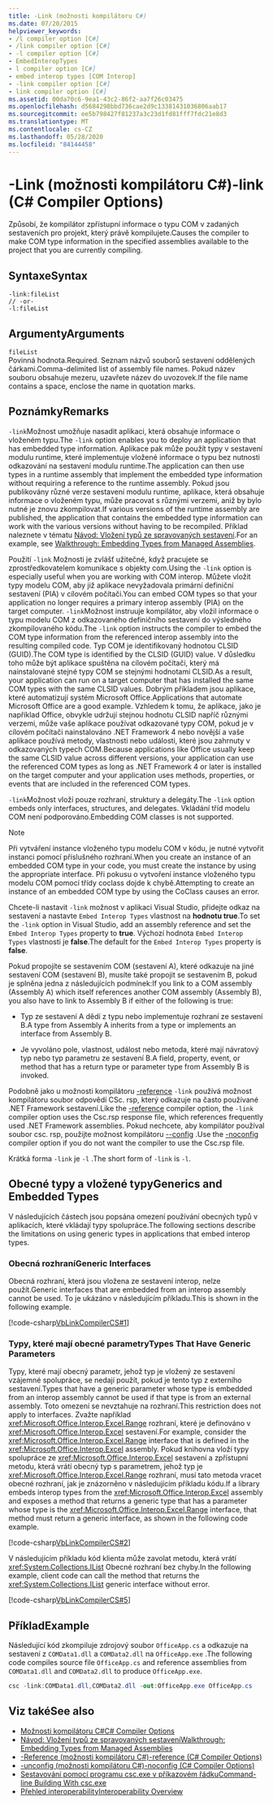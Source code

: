 ```yaml
---
title: -Link (možnosti kompilátoru C#)
ms.date: 07/20/2015
helpviewer_keywords:
- /l compiler option [C#]
- /link compiler option [C#]
- -l compiler option [C#]
- EmbedInteropTypes
- l compiler option [C#]
- embed interop types [COM Interop]
- -link compiler option [C#]
- link compiler option [C#]
ms.assetid: 00da70c6-9ea1-43c2-86f2-aa7f26c03475
ms.openlocfilehash: d5684298bbd736cae2d9c13381431036806aab17
ms.sourcegitcommit: ee5b798427f81237a3c23d1fd81fff7fdc21e8d3
ms.translationtype: MT
ms.contentlocale: cs-CZ
ms.lasthandoff: 05/28/2020
ms.locfileid: "84144458"
---
```

# <a name="-link-c-compiler-options"></a><span data-ttu-id="22af8-102">-Link (možnosti kompilátoru C#)</span><span class="sxs-lookup"><span data-stu-id="22af8-102">-link (C# Compiler Options)</span></span>
<span data-ttu-id="22af8-103">Způsobí, že kompilátor zpřístupní informace o typu COM v zadaných sestaveních pro projekt, který právě kompilujete.</span><span class="sxs-lookup"><span data-stu-id="22af8-103">Causes the compiler to make COM type information in the specified assemblies available to the project that you are currently compiling.</span></span>

## <a name="syntax"></a><span data-ttu-id="22af8-104">Syntaxe</span><span class="sxs-lookup"><span data-stu-id="22af8-104">Syntax</span></span>

```console
-link:fileList
// -or-
-l:fileList
```

## <a name="arguments"></a><span data-ttu-id="22af8-105">Argumenty</span><span class="sxs-lookup"><span data-stu-id="22af8-105">Arguments</span></span>
 `fileList`  
 <span data-ttu-id="22af8-106">Povinná hodnota.</span><span class="sxs-lookup"><span data-stu-id="22af8-106">Required.</span></span> <span data-ttu-id="22af8-107">Seznam názvů souborů sestavení oddělených čárkami.</span><span class="sxs-lookup"><span data-stu-id="22af8-107">Comma-delimited list of assembly file names.</span></span> <span data-ttu-id="22af8-108">Pokud název souboru obsahuje mezeru, uzavřete název do uvozovek.</span><span class="sxs-lookup"><span data-stu-id="22af8-108">If the file name contains a space, enclose the name in quotation marks.</span></span>

## <a name="remarks"></a><span data-ttu-id="22af8-109">Poznámky</span><span class="sxs-lookup"><span data-stu-id="22af8-109">Remarks</span></span>
 <span data-ttu-id="22af8-110">`-link`Možnost umožňuje nasadit aplikaci, která obsahuje informace o vloženém typu.</span><span class="sxs-lookup"><span data-stu-id="22af8-110">The `-link` option enables you to deploy an application that has embedded type information.</span></span> <span data-ttu-id="22af8-111">Aplikace pak může použít typy v sestavení modulu runtime, které implementuje vložené informace o typu bez nutnosti odkazování na sestavení modulu runtime.</span><span class="sxs-lookup"><span data-stu-id="22af8-111">The application can then use types in a runtime assembly that implement the embedded type information without requiring a reference to the runtime assembly.</span></span> <span data-ttu-id="22af8-112">Pokud jsou publikovány různé verze sestavení modulu runtime, aplikace, která obsahuje informace o vloženém typu, může pracovat s různými verzemi, aniž by bylo nutné je znovu zkompilovat.</span><span class="sxs-lookup"><span data-stu-id="22af8-112">If various versions of the runtime assembly are published, the application that contains the embedded type information can work with the various versions without having to be recompiled.</span></span> <span data-ttu-id="22af8-113">Příklad naleznete v tématu [Návod: Vložení typů ze spravovaných sestavení](../../../standard/assembly/embed-types-visual-studio.md).</span><span class="sxs-lookup"><span data-stu-id="22af8-113">For an example, see [Walkthrough: Embedding Types from Managed Assemblies](../../../standard/assembly/embed-types-visual-studio.md).</span></span>

 <span data-ttu-id="22af8-114">Použití `-link` Možnosti je zvlášť užitečné, když pracujete se zprostředkovatelem komunikace s objekty com.</span><span class="sxs-lookup"><span data-stu-id="22af8-114">Using the `-link` option is especially useful when you are working with COM interop.</span></span> <span data-ttu-id="22af8-115">Můžete vložit typy modelu COM, aby již aplikace nevyžadovala primární definiční sestavení (PIA) v cílovém počítači.</span><span class="sxs-lookup"><span data-stu-id="22af8-115">You can embed COM types so that your application no longer requires a primary interop assembly (PIA) on the target computer.</span></span> <span data-ttu-id="22af8-116">`-link`Možnost instruuje kompilátor, aby vložil informace o typu modelu COM z odkazovaného definičního sestavení do výsledného zkompilovaného kódu.</span><span class="sxs-lookup"><span data-stu-id="22af8-116">The `-link` option instructs the compiler to embed the COM type information from the referenced interop assembly into the resulting compiled code.</span></span> <span data-ttu-id="22af8-117">Typ COM je identifikovaný hodnotou CLSID (GUID).</span><span class="sxs-lookup"><span data-stu-id="22af8-117">The COM type is identified by the CLSID (GUID) value.</span></span> <span data-ttu-id="22af8-118">V důsledku toho může být aplikace spuštěna na cílovém počítači, který má nainstalované stejné typy COM se stejnými hodnotami CLSID.</span><span class="sxs-lookup"><span data-stu-id="22af8-118">As a result, your application can run on a target computer that has installed the same COM types with the same CLSID values.</span></span> <span data-ttu-id="22af8-119">Dobrým příkladem jsou aplikace, které automatizují systém Microsoft Office.</span><span class="sxs-lookup"><span data-stu-id="22af8-119">Applications that automate Microsoft Office are a good example.</span></span> <span data-ttu-id="22af8-120">Vzhledem k tomu, že aplikace, jako je například Office, obvykle udržují stejnou hodnotu CLSID napříč různými verzemi, může vaše aplikace používat odkazované typy COM, pokud je v cílovém počítači nainstalováno .NET Framework 4 nebo novější a vaše aplikace používá metody, vlastnosti nebo události, které jsou zahrnuty v odkazovaných typech COM.</span><span class="sxs-lookup"><span data-stu-id="22af8-120">Because applications like Office usually keep the same CLSID value across different versions, your application can use the referenced COM types as long as .NET Framework 4 or later is installed on the target computer and your application uses methods, properties, or events that are included in the referenced COM types.</span></span>

 <span data-ttu-id="22af8-121">`-link`Možnost vloží pouze rozhraní, struktury a delegáty.</span><span class="sxs-lookup"><span data-stu-id="22af8-121">The `-link` option embeds only interfaces, structures, and delegates.</span></span> <span data-ttu-id="22af8-122">Vkládání tříd modelu COM není podporováno.</span><span class="sxs-lookup"><span data-stu-id="22af8-122">Embedding COM classes is not supported.</span></span>

> [!NOTE]
> <span data-ttu-id="22af8-123">Při vytváření instance vloženého typu modelu COM v kódu, je nutné vytvořit instanci pomocí příslušného rozhraní.</span><span class="sxs-lookup"><span data-stu-id="22af8-123">When you create an instance of an embedded COM type in your code, you must create the instance by using the appropriate interface.</span></span> <span data-ttu-id="22af8-124">Při pokusu o vytvoření instance vloženého typu modelu COM pomocí třídy coclass dojde k chybě.</span><span class="sxs-lookup"><span data-stu-id="22af8-124">Attempting to create an instance of an embedded COM type by using the CoClass causes an error.</span></span>

 <span data-ttu-id="22af8-125">Chcete-li nastavit `-link` možnost v aplikaci Visual Studio, přidejte odkaz na sestavení a nastavte `Embed Interop Types` vlastnost na **hodnotu true**.</span><span class="sxs-lookup"><span data-stu-id="22af8-125">To set the `-link` option in Visual Studio, add an assembly reference and set the `Embed Interop Types` property to **true**.</span></span> <span data-ttu-id="22af8-126">Výchozí hodnota `Embed Interop Types` vlastnosti je **false**.</span><span class="sxs-lookup"><span data-stu-id="22af8-126">The default for the `Embed Interop Types` property is **false**.</span></span>

 <span data-ttu-id="22af8-127">Pokud propojíte se sestavením COM (sestavení A), které odkazuje na jiné sestavení COM (sestavení B), musíte také propojit se sestavením B, pokud je splněna jedna z následujících podmínek:</span><span class="sxs-lookup"><span data-stu-id="22af8-127">If you link to a COM assembly (Assembly A) which itself references another COM assembly (Assembly B), you also have to link to Assembly B if either of the following is true:</span></span>

- <span data-ttu-id="22af8-128">Typ ze sestavení A dědí z typu nebo implementuje rozhraní ze sestavení B.</span><span class="sxs-lookup"><span data-stu-id="22af8-128">A type from Assembly A inherits from a type or implements an interface from Assembly B.</span></span>

- <span data-ttu-id="22af8-129">Je vyvoláno pole, vlastnost, událost nebo metoda, které mají návratový typ nebo typ parametru ze sestavení B.</span><span class="sxs-lookup"><span data-stu-id="22af8-129">A field, property, event, or method that has a return type or parameter type from Assembly B is invoked.</span></span>

 <span data-ttu-id="22af8-130">Podobně jako u možnosti kompilátoru [-reference](./reference-compiler-option.md) `-link` používá možnost kompilátoru soubor odpovědí CSc. rsp, který odkazuje na často používané .NET Framework sestavení.</span><span class="sxs-lookup"><span data-stu-id="22af8-130">Like the [-reference](./reference-compiler-option.md) compiler option, the `-link` compiler option uses the Csc.rsp response file, which references frequently used .NET Framework assemblies.</span></span> <span data-ttu-id="22af8-131">Pokud nechcete, aby kompilátor používal soubor csc. rsp, použijte možnost kompilátoru [--config](./noconfig-compiler-option.md) .</span><span class="sxs-lookup"><span data-stu-id="22af8-131">Use the [-noconfig](./noconfig-compiler-option.md) compiler option if you do not want the compiler to use the Csc.rsp file.</span></span>

 <span data-ttu-id="22af8-132">Krátká forma `-link` je `-l` .</span><span class="sxs-lookup"><span data-stu-id="22af8-132">The short form of `-link` is `-l`.</span></span>

## <a name="generics-and-embedded-types"></a><span data-ttu-id="22af8-133">Obecné typy a vložené typy</span><span class="sxs-lookup"><span data-stu-id="22af8-133">Generics and Embedded Types</span></span>
 <span data-ttu-id="22af8-134">V následujících částech jsou popsána omezení používání obecných typů v aplikacích, které vkládají typy spolupráce.</span><span class="sxs-lookup"><span data-stu-id="22af8-134">The following sections describe the limitations on using generic types in applications that embed interop types.</span></span>

### <a name="generic-interfaces"></a><span data-ttu-id="22af8-135">Obecná rozhraní</span><span class="sxs-lookup"><span data-stu-id="22af8-135">Generic Interfaces</span></span>
 <span data-ttu-id="22af8-136">Obecná rozhraní, která jsou vložena ze sestavení interop, nelze použít.</span><span class="sxs-lookup"><span data-stu-id="22af8-136">Generic interfaces that are embedded from an interop assembly cannot be used.</span></span> <span data-ttu-id="22af8-137">To je ukázáno v následujícím příkladu.</span><span class="sxs-lookup"><span data-stu-id="22af8-137">This is shown in the following example.</span></span>

 [!code-csharp[VbLinkCompilerCS#1](~/samples/snippets/csharp/VS_Snippets_VBCSharp/vblinkcompilercs/cs/program.cs#1)]

### <a name="types-that-have-generic-parameters"></a><span data-ttu-id="22af8-138">Typy, které mají obecné parametry</span><span class="sxs-lookup"><span data-stu-id="22af8-138">Types That Have Generic Parameters</span></span>
 <span data-ttu-id="22af8-139">Typy, které mají obecný parametr, jehož typ je vložený ze sestavení vzájemné spolupráce, se nedají použít, pokud je tento typ z externího sestavení.</span><span class="sxs-lookup"><span data-stu-id="22af8-139">Types that have a generic parameter whose type is embedded from an interop assembly cannot be used if that type is from an external assembly.</span></span> <span data-ttu-id="22af8-140">Toto omezení se nevztahuje na rozhraní.</span><span class="sxs-lookup"><span data-stu-id="22af8-140">This restriction does not apply to interfaces.</span></span> <span data-ttu-id="22af8-141">Zvažte například <xref:Microsoft.Office.Interop.Excel.Range> rozhraní, které je definováno v <xref:Microsoft.Office.Interop.Excel> sestavení.</span><span class="sxs-lookup"><span data-stu-id="22af8-141">For example, consider the <xref:Microsoft.Office.Interop.Excel.Range> interface that is defined in the <xref:Microsoft.Office.Interop.Excel> assembly.</span></span> <span data-ttu-id="22af8-142">Pokud knihovna vloží typy spolupráce ze <xref:Microsoft.Office.Interop.Excel> sestavení a zpřístupní metodu, která vrátí obecný typ s parametrem, jehož typ je <xref:Microsoft.Office.Interop.Excel.Range> rozhraní, musí tato metoda vracet obecné rozhraní, jak je znázorněno v následujícím příkladu kódu.</span><span class="sxs-lookup"><span data-stu-id="22af8-142">If a library embeds interop types from the <xref:Microsoft.Office.Interop.Excel> assembly and exposes a method that returns a generic type that has a parameter whose type is the <xref:Microsoft.Office.Interop.Excel.Range> interface, that method must return a generic interface, as shown in the following code example.</span></span>

[!code-csharp[VbLinkCompilerCS#2](~/samples/snippets/csharp/VS_Snippets_VBCSharp/vblinkcompilercs/cs/utility.cs)]

 <span data-ttu-id="22af8-143">V následujícím příkladu kód klienta může zavolat metodu, která vrátí <xref:System.Collections.IList> Obecné rozhraní bez chyby.</span><span class="sxs-lookup"><span data-stu-id="22af8-143">In the following example, client code can call the method that returns the <xref:System.Collections.IList> generic interface without error.</span></span>

 [!code-csharp[VbLinkCompilerCS#5](~/samples/snippets/csharp/VS_Snippets_VBCSharp/vblinkcompilercs/cs/program.cs#5)]

## <a name="example"></a><span data-ttu-id="22af8-144">Příklad</span><span class="sxs-lookup"><span data-stu-id="22af8-144">Example</span></span>
 <span data-ttu-id="22af8-145">Následující kód zkompiluje zdrojový soubor `OfficeApp.cs` a odkazuje na sestavení z `COMData1.dll` a `COMData2.dll` na `OfficeApp.exe` .</span><span class="sxs-lookup"><span data-stu-id="22af8-145">The following code compiles source file `OfficeApp.cs` and reference assemblies from `COMData1.dll` and `COMData2.dll` to produce `OfficeApp.exe`.</span></span>

```csharp
csc -link:COMData1.dll,COMData2.dll -out:OfficeApp.exe OfficeApp.cs
```

## <a name="see-also"></a><span data-ttu-id="22af8-146">Viz také</span><span class="sxs-lookup"><span data-stu-id="22af8-146">See also</span></span>

- [<span data-ttu-id="22af8-147">Možnosti kompilátoru C#</span><span class="sxs-lookup"><span data-stu-id="22af8-147">C# Compiler Options</span></span>](./index.md)
- [<span data-ttu-id="22af8-148">Návod: Vložení typů ze spravovaných sestavení</span><span class="sxs-lookup"><span data-stu-id="22af8-148">Walkthrough: Embedding Types from Managed Assemblies</span></span>](../../../standard/assembly/embed-types-visual-studio.md)
- [<span data-ttu-id="22af8-149">-Reference (možnosti kompilátoru C#)</span><span class="sxs-lookup"><span data-stu-id="22af8-149">-reference (C# Compiler Options)</span></span>](./reference-compiler-option.md)
- [<span data-ttu-id="22af8-150">-unconfig (možnosti kompilátoru C#)</span><span class="sxs-lookup"><span data-stu-id="22af8-150">-noconfig (C# Compiler Options)</span></span>](./noconfig-compiler-option.md)
- [<span data-ttu-id="22af8-151">Sestavování pomocí programu csc.exe v příkazovém řádku</span><span class="sxs-lookup"><span data-stu-id="22af8-151">Command-line Building With csc.exe</span></span>](./command-line-building-with-csc-exe.md)
- [<span data-ttu-id="22af8-152">Přehled interoperability</span><span class="sxs-lookup"><span data-stu-id="22af8-152">Interoperability Overview</span></span>](../../programming-guide/interop/interoperability-overview.md)
